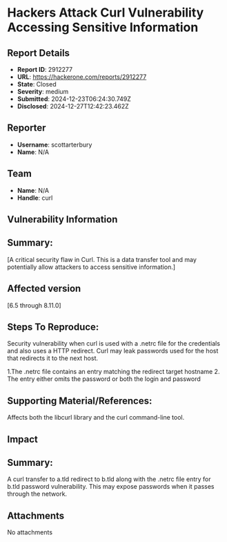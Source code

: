 # Hackers Attack Curl Vulnerability Accessing Sensitive Information

## Report Details
- **Report ID**: 2912277
- **URL**: https://hackerone.com/reports/2912277
- **State**: Closed
- **Severity**: medium
- **Submitted**: 2024-12-23T06:24:30.749Z
- **Disclosed**: 2024-12-27T12:42:23.462Z

## Reporter
- **Username**: scottarterbury
- **Name**: N/A

## Team
- **Name**: N/A
- **Handle**: curl

## Vulnerability Information
## Summary:
[A critical security flaw in Curl. This is a data transfer tool and may potentially allow attackers to access sensitive information.]

## Affected version
[6.5 through 8.11.0]

## Steps To Reproduce:
Security vulnerability when curl is used with a .netrc file for the credentials and also uses a HTTP redirect. Curl may leak passwords used for the host that redirects it to the next host.

1.The .netrc file contains an entry matching the redirect target hostname
2. The entry either omits the password or both the login and password

## Supporting Material/References:
 Affects both the libcurl library and the curl command-line tool.

## Impact

## Summary:
A curl transfer to a.tld redirect to b.tld along with the .netrc file entry for b.tld password vulnerability. This may expose passwords when it passes through the network.

## Attachments
No attachments
